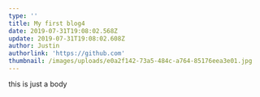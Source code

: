 ```yaml
---
type: ''
title: My first blog4
date: 2019-07-31T19:08:02.568Z
update: 2019-07-31T19:08:02.608Z
author: Justin
authorlink: 'https://github.com'
thumbnail: /images/uploads/e0a2f142-73a5-484c-a764-85176eea3e01.jpg
---
```

this is just a body
